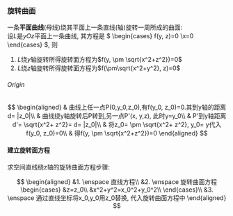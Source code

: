 ### 旋转曲面

一条**平面曲线**(母线)绕其平面上一条直线(轴)旋转一周所成的曲面: <BR>
设$L$是$yOz$平面上一条曲线, 其方程是
$
\begin{cases}
	f(y, z)=0
	\\x=0
\end{cases}
$, 则

1. $L$绕$y$轴旋转所得旋转面方程为$f(y, \pm \sqrt{x^2+z^2})=0$
2. $L$绕$z$轴旋转所得旋转面方程为$f(\pm\sqrt{x^2+y^2}, z)=0$

###### Origin

$$
\begin{aligned}
	& 曲线上任一点P(0,y_0,z_0),有f(y_0, z_0)=0.其到y轴的距离d= |z_0|\\
	& 曲线绕y轴旋转后P转到,另一点P'(x, y,z), 此时y=y_0\\
	& P'到y轴距离 d'= \sqrt{x^2+ z^2}= d= |z_0|\\
	& 将z_0= \pm \sqrt{x^2+ z^2}, y_0= y代入f(y_0, z_0)=0\\
	& 得f(y, \pm \sqrt{x^2+z^2})=0
\end{aligned}
$$

#### 建立旋转面方程

求空间直线绕z轴的旋转曲面方程步骤:

$$
\begin{aligned}
	&1. \enspace 直线方程\\
	&2. \enspace 旋转曲面方程
	\begin{cases}
		&z=z_0\\
		&x^2+y^2=x_0^2+y_0^2\\
	\end{cases}\\
	&3. \enspace 通过直线坐标将x_0,y_0用z_0替换, 代入旋转曲面方程中
\end{aligned}
$$
